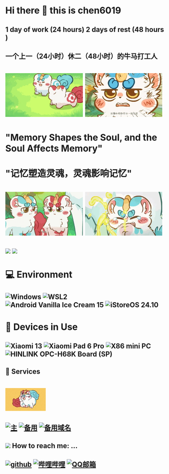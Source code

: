 # Hi there 👋 this is chen6019

## 1 day of work (24 hours) 2 days of rest (48 hours )
## 一个上一（24小时）休二（48小时）的牛马打工人

# <img src="loading006.webp" alt="天禄辟邪玩~喵~" style="width:48%; height:auto;"> <img src="loading001.webp" alt="天禄和辟邪可以一起生蛋！嗷~" style="width:48%; height:auto;"> 

# "Memory Shapes the Soul, and the Soul Affects Memory"
# "记忆塑造灵魂，灵魂影响记忆"

# <img src="loading014.webp" alt="粉大个！喵~" style="width:48%; height:auto;"> <img src="loading011.webp" alt="江江！嗷呜~" style="width:48%; height:auto;"> 

## ![](https://github-readme-stats.vercel.app/api?username=chen6019&show_icons=true&hide_border=False&theme=ambient_gradient&include_all_commits=true) ![](https://github-readme-stats.vercel.app/api/top-langs/?username=chen6019&langs_count=10&layout=compact&exclude_repo=Cemiuiler,action-tmate,Aquarius223-s-sdm845-kernel)

# 💻 Environment

## ![Windows](https://img.shields.io/badge/Windows%2011%20Pro%20for%20Workstations%20-24H2%20Beta-00BBFF?style=flat-square&logo=gnometerminal&logoColor=ffffff) ![WSL2](https://img.shields.io/badge/WSL2%20Ubuntu%20-24%2e10%20LTS-DD4814?style=flat-square&logo=ubuntu&logoColor=ffffff) ![Android Vanilla Ice Cream 15](https://img.shields.io/badge/Android%20Vanilla%20Ice%20Cream%20-15-3DDC84?style=flat-square&logo=android&logoColor=ffffff) ![iStoreOS 24.10](https://img.shields.io/badge/iStoreOS-24.10%20(DN%20but%20No%20public%20IP)-835BFF?style=flat-square&logo=openwrt&logoColor=ffffff)

# 📱 Devices in Use

## ![Xiaomi 13](https://img.shields.io/badge/Xiaomi%2013-OS2.2%20Unlock%20BL%20-FD4900?style=flat-square&logo=xiaomi&logoColor=ffffff) ![Xiaomi Pad 6 Pro](https://img.shields.io/badge/Xiaomi%20Pad%206%20Pro-OS2.2%20Unlock%20BL-FD4900?style=flat-square&logo=xiaomi&logoColor=ffffff) ![X86 mini PC](https://img.shields.io/badge/X86%20mini%20PC-iStoreOS%20(Run%20PVE%20on%20This)-835BFF?style=flat-square&logo=openwrt&logoColor=ffffff) ![HINLINK OPC-H68K Board (SP)](https://img.shields.io/badge/HINLINK%20OPC%20H68K%20Board%20(SP)-iStoreOS-835BFF?style=flat-square&logo=openwrt&logoColor=ffffff)

## 🔗 Services

# <img src="loading004.webp" alt="转圈圈~喵~" style="width:25%; height:auto;">
## <a href="https://146019.xyz"><img src="https://img.shields.io/badge/嗷呜~-3EA8FF?logo=macys" title="主" /></a> <a href="https://2012520.xyz"><img src="https://img.shields.io/badge/备用！喵~-3EA8FF?logo=macys" title="备用" /></a> <a href="https://2012521.xyz"><img src="https://img.shields.io/badge/备用域名！喵~-3EA8FF?logo=macys" title="备用域名" /></a>


## <img src="https://raw.githubusercontent.com/alexnaiman/alexnaiman/master/resources/bongocat.gif" width="50px" /> How to reach me: ...

## <a href="https://github.com/chen6019"><img src="https://img.shields.io/badge/github-chen6019-pink?logo=github" title="github" /></a> <a href="https://space.bilibili.com/494337416"><img src="https://img.shields.io/badge/哔哩哔哩-TLBX_chen6019-pink?logo=bilibili" title="哔哩哔哩" /></a> <a href="mailto:mc_chen6019@qq.com"><img src="https://img.shields.io/badge/QQ邮箱-mc_chen6019@qq.com-pink?logo=qq" title="QQ邮箱"/></a>
